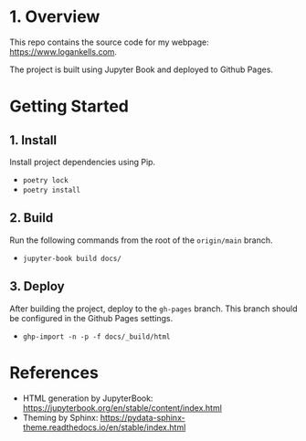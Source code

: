 # 1. Overview

This repo contains the source code for my webpage: https://www.logankells.com.

The project is built using Jupyter Book and deployed to Github Pages.

# Getting Started

## 1. Install

Install project dependencies using Pip.

- `poetry lock`
- `poetry install`

## 2. Build

Run the following commands from the root of the `origin/main` branch.

- `jupyter-book build docs/`

## 3. Deploy

After building the project, deploy to the `gh-pages` branch. This branch should be configured in the 
Github Pages settings.

- `ghp-import -n -p -f docs/_build/html`

# References

- HTML generation by JupyterBook: https://jupyterbook.org/en/stable/content/index.html
- Theming by Sphinx: https://pydata-sphinx-theme.readthedocs.io/en/stable/index.html
